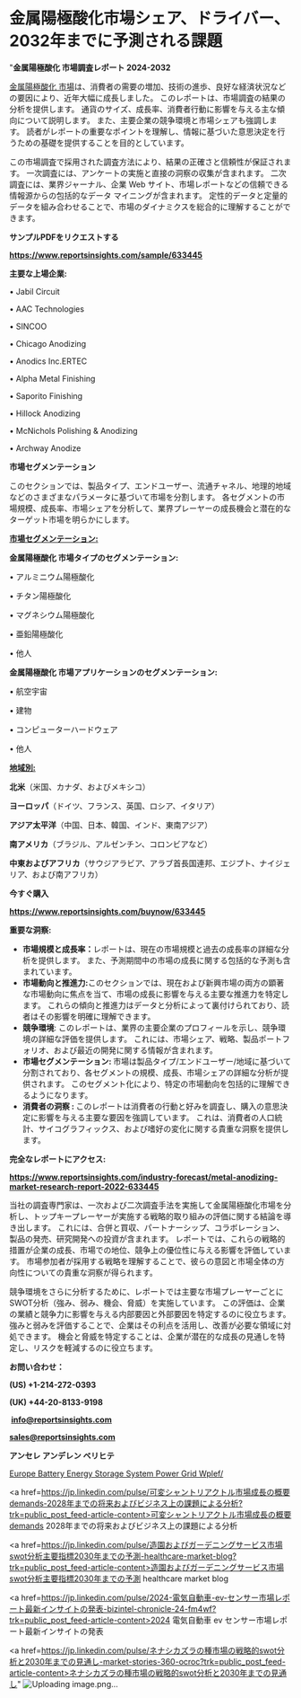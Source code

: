 # 金属陽極酸化市場シェア、ドライバー、2032年までに予測される課題

"<strong>金属陽極酸化 市場調査レポート 2024-2032</strong>

<a href=https://www.reportsinsights.com/sample/633445>金属陽極酸化 市場</a>は、消費者の需要の増加、技術の進歩、良好な経済状況などの要因により、近年大幅に成長しました。 このレポートは、市場調査の結果の分析を提供します。 通貨のサイズ、成長率、消費者行動に影響を与える主な傾向について説明します。 また、主要企業の競争環境と市場シェアも強調します。 読者がレポートの重要なポイントを理解し、情報に基づいた意思決定を行うための基礎を提供することを目的としています。

この市場調査で採用された調査方法により、結果の正確さと信頼性が保証されます。 一次調査には、アンケートの実施と直接の洞察の収集が含まれます。 二次調査には、業界ジャーナル、企業 Web サイト、市場レポートなどの信頼できる情報源からの包括的なデータ マイニングが含まれます。 定性的データと定量的データを組み合わせることで、市場のダイナミクスを総合的に理解することができます。

<strong><b>サンプルPDFをリクエストする</b></strong>

<a href=https://www.reportsinsights.com/sample/633445><strong><u>https://www.reportsinsights.com/sample/633445</u></strong></a>

<strong>主要な上場企業:</strong>

• Jabil Circuit

• AAC Technologies

• SINCOO

• Chicago Anodizing

• Anodics Inc.ERTEC

• Alpha Metal Finishing

• Saporito Finishing

• Hillock Anodizing

• McNichols Polishing & Anodizing

• Archway Anodize

<strong>市場セグメンテーション</strong>

このセクションでは、製品タイプ、エンドユーザー、流通チャネル、地理的地域などのさまざまなパラメータに基づいて市場を分割します。 各セグメントの市場規模、成長率、市場シェアを分析して、業界プレーヤーの成長機会と潜在的なターゲット市場を明らかにします。

<strong><u>市場セグメンテーション</u></strong><strong><u>:</u></strong>

<strong>金属陽極酸化 市場タイプのセグメンテーション:</strong>

• アルミニウム陽極酸化

• チタン陽極酸化

• マグネシウム陽極酸化

• 亜鉛陽極酸化

• 他人

<strong>金属陽極酸化 市場アプリケーションのセグメンテーション:</strong>

• 航空宇宙

• 建物

• コンピューターハードウェア

• 他人

<strong><u>地域別</u></strong><strong><u>:</u></strong>

<strong>北米</strong>（米国、カナダ、およびメキシコ）

<strong>ヨーロッパ</strong>（ドイツ、フランス、英国、ロシア、イタリア）

<strong>アジア太平洋</strong>（中国、日本、韓国、インド、東南アジア）

<strong>南アメリカ</strong>（ブラジル、アルゼンチン、コロンビアなど）

<strong>中東およびアフリカ</strong>（サウジアラビア、アラブ首長国連邦、エジプト、ナイジェリア、および南アフリカ）

<strong>今すぐ購入</strong>

<a href=https://www.reportsinsights.com/buynow/633445><strong><u>https://www.reportsinsights.com/buynow/633445</u></strong></a>

<strong>重要な洞察:</strong>
<ul>
  <li><strong>市場規模と成長率：</strong>レポートは、現在の市場規模と過去の成長率の詳細な分析を提供します。 また、予測期間中の市場の成長に関する包括的な予測も含まれています。</li>
  <li><strong>市場動向と推進力:</strong>このセクションでは、現在および新興市場の両方の顕著な市場動向に焦点を当て、市場の成長に影響を与える主要な推進力を特定します。 これらの傾向と推進力はデータと分析によって裏付けられており、読者はその影響を明確に理解できます。</li>
  <li><strong>競争環境</strong>: このレポートは、業界の主要企業のプロフィールを示し、競争環境の詳細な評価を提供します。 これには、市場シェア、戦略、製品ポートフォリオ、および最近の開発に関する情報が含まれます。</li>
  <li><strong>市場セグメンテーション: </strong>市場は製品タイプ/エンドユーザー/地域に基づいて分割されており、各セグメントの規模、成長、市場シェアの詳細な分析が提供されます。 このセグメント化により、特定の市場動向を包括的に理解できるようになります。</li>
  <li><strong>消費者の洞察 : </strong>このレポートは消費者の行動と好みを調査し、購入の意思決定に影響を与える主要な要因を強調しています。 これは、消費者の人口統計、サイコグラフィックス、および嗜好の変化に関する貴重な洞察を提供します。</li>
</ul>
<strong>完全なレポートにアクセス:</strong>

<a href=https://www.reportsinsights.com/industry-forecast/metal-anodizing-market-research-report-2022-633445><strong><u><b>https://www.reportsinsights.com/industry-forecast/metal-anodizing-market-research-report-2022-633445</b></u></strong></a>

当社の調査専門家は、一次および二次調査手法を実施して金属陽極酸化市場を分析し、トップキープレーヤーが実施する戦略的取り組みの評価に関する結論を導き出します。 これには、合併と買収、パートナーシップ、コラボレーション、製品の発売、研究開発への投資が含まれます。 レポートでは、これらの戦略的措置が企業の成長、市場での地位、競争上の優位性に与える影響を評価しています。 市場参加者が採用する戦略を理解することで、彼らの意図と市場全体の方向性についての貴重な洞察が得られます。

競争環境をさらに分析するために、レポートでは主要な市場プレーヤーごとにSWOT分析（強み、弱み、機会、脅威）を実施しています。 この評価は、企業の業績と競争力に影響を与える内部要因と外部要因を特定するのに役立ちます。 強みと弱みを評価することで、企業はその利点を活用し、改善が必要な領域に対処できます。 機会と脅威を特定することは、企業が潜在的な成長の見通しを特定し、リスクを軽減するのに役立ちます。

<strong>お問い合わせ：</strong>

<strong>(US) +1-214-272-0393</strong>

<strong>(UK) +44-20-8133-9198</strong>

<strong> </strong><a href=info@reportsinsights.com><strong><u>info@reportsinsights.com</u></strong></a>

<a href=sales@reportsinsights.com><strong><u>sales@reportsinsights.com</u></strong></a>

<strong>アンセレ アンデレン ベリヒテ</strong>

<a href=https://www.linkedin.com/pulse/europe-battery-energy-storage-system-power-grid-wplef/>Europe Battery Energy Storage System Power Grid Wplef/</a>

<a href=https://jp.linkedin.com/pulse/可変シャントリアクトル市場成長の概要demands-2028年までの将来およびビジネス上の課題による分析?trk=public_post_feed-article-content>可変シャントリアクトル市場成長の概要demands 2028年までの将来およびビジネス上の課題による分析</a>

<a href=https://jp.linkedin.com/pulse/造園およびガーデニングサービス市場swot分析主要指標2030年までの予測-healthcare-market-blog?trk=public_post_feed-article-content>造園およびガーデニングサービス市場swot分析主要指標2030年までの予測 healthcare market blog</a>

<a href=https://jp.linkedin.com/pulse/2024-電気自動車-ev-センサー市場レポート最新インサイトの発表-bizintel-chronicle-24-fm4wf?trk=public_post_feed-article-content>2024 電気自動車 ev センサー市場レポート最新インサイトの発表</a>

<a href=https://jp.linkedin.com/pulse/ネナシカズラの種市場の戦略的swot分析と2030年までの見通し-market-stories-360-ocroc?trk=public_post_feed-article-content>ネナシカズラの種市場の戦略的swot分析と2030年までの見通し</a>"
![Uploading image.png…]()
